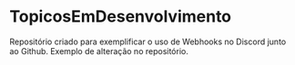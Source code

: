 # TopicosEmDesenvolvimento
Repositório criado para exemplificar o uso de Webhooks no Discord junto ao Github. Exemplo de alteração no repositório.
